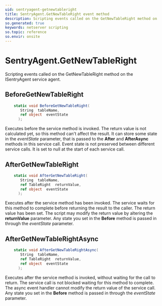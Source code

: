 ```yaml
---
uid: sentryagent-getnewtableright
title: SentryAgent.GetNewTableRight event method
description: Scripting events called on the GetNewTableRight method on the SentryAgent service agent.
so.generated: true
keywords: netserver scripting
so.topic: reference
so.envir: onsite
---
```

# SentryAgent.GetNewTableRight

Scripting events called on the <see cref='M:ISentryAgent.GetNewTableRight'>GetNewTableRight</see> method on the <see cref='ISentryAgent'>ISentryAgent</see>  service agent.

## BeforeGetNewTableRight
```cs
    static void BeforeGetNewTableRight(
       String  tableName,
       ref object  eventState
      );
```
Executes before the service method is invoked.
The return value is not calculated yet, so this method can't affect the result.
It can store some state in the *eventState* parameter, that is passed to the **After** and **AfterAsync** methods in this service call.
Event state is not preserved between different service calls. It is set to null at the start of each service call.
## AfterGetNewTableRight
```cs
    static void AfterGetNewTableRight(
       String  tableName,
       ref TableRight  returnValue,
       ref object  eventState
      );
```
Executes after the service method has been invoked. The service waits for this method to complete before returning the result to the caller.
The return value has been set. The script may modify the return value by altering the **returnValue** parameter.
Any state you set in the **Before** method is passed in through the *eventState* parameter.
## AfterGetNewTableRightAsync
```cs
    static void AfterGetNewTableRightAsync(
       String  tableName,
       ref TableRight  returnValue,
       ref object  eventState
      );
```
Executes after the service method is invoked, without waiting for the call to return.
The service call is not blocked waiting for this method to complete.
The async event handler cannot modify the return value of the service call.
Any state you set in the **Before** method is passed in through the *eventState* parameter.

